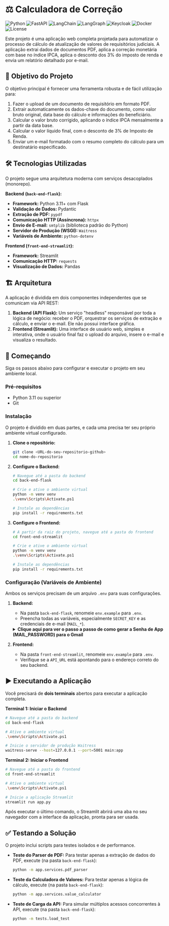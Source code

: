 # ⚖️ Calculadora de Correção
![Python](https://img.shields.io/badge/Python-3.11-blue.svg) ![FastAPI](https://img.shields.io/badge/FastAPI-0.116.1-green.svg) ![LangChain](https://img.shields.io/badge/LangChain-blue?logo=langchain) ![LangGraph](https://img.shields.io/badge/LangGraph-orange?logo=data:image/svg+xml;base64,PHN2ZyB4bWxucz0iaHR0cDovL3d3dy53My5vcmcvMjAwMC9zdmciIHdpZHRoPSIxZW0iIGhlaWdodD0iMWVtIiB2aWV3Qm94PSIwIDAgMjQgMjQiPjxwYXRoIGZpbGw9IiNmZmYiIGQ9Ik00IDdoMnYxMEg0em0zIDBoMnYxMEg3em0zIDBoMnYxMEgxMHptMyAwaDJ2MTBIMTN6bTggMi42OThsLTIuNzk4IDIuNzk3bC0xLjQxNC0xLjQxNEwxOC4xNzIgMTBMMTYuNTggOC40MTNsMS40MTQtMS40MTRaTTIgN2gxNHYxMEgyek0xIDV2MTRoMTZWNWEyIDIgMCAwIDAtMi0ySDNBMiAyIDAgMCAwIDEgNSIvPjwvc3ZnPg==) ![Keycloak](https://img.shields.io/badge/Keycloak-2F81B7.svg?logo=keycloak) ![Docker](https://img.shields.io/badge/Docker-Ready-blue?logo=docker) ![License](https://img.shields.io/badge/License-All%20Rights%20Reserved-red.svg)

Este projeto é uma aplicação web completa projetada para automatizar o processo de cálculo de atualização de valores de requisitórios judiciais. A aplicação extrai dados de documentos PDF, aplica a correção monetária com base no índice IPCA, aplica o desconto dos 3% do imposto de renda e envia um relatório detalhado por e-mail.

## 🎯 Objetivo do Projeto

O objetivo principal é fornecer uma ferramenta robusta e de fácil utilização para:
1.  Fazer o upload de um documento de requisitório em formato PDF.
2.  Extrair automaticamente os dados-chave do documento, como valor bruto original, data base do cálculo e informações do beneficiário.
3.  Calcular o valor bruto corrigido, aplicando o índice IPCA mensalmente a partir da data base.
4.  Calcular o valor líquido final, com o desconto de 3% de Imposto de Renda.
5.  Enviar um e-mail formatado com o resumo completo do cálculo para um destinatário especificado.

## 🛠️ Tecnologias Utilizadas

O projeto segue uma arquitetura moderna com serviços desacoplados (monorepo).

**Backend (`back-end-flask`):**
* **Framework:** Python 3.11+ com Flask
* **Validação de Dados:** Pydantic
* **Extração de PDF:** `pypdf`
* **Comunicação HTTP (Assíncrona):** `httpx`
* **Envio de E-mail:** `smtplib` (biblioteca padrão do Python)
* **Servidor de Produção (WSGI):** `Waitress`
* **Variáveis de Ambiente:** `python-dotenv`

**Frontend (`front-end-streamlit`):**
* **Framework:** Streamlit
* **Comunicação HTTP:** `requests`
* **Visualização de Dados:** Pandas

## 🏗️ Arquitetura

A aplicação é dividida em dois componentes independentes que se comunicam via API REST:

1.  **Backend (API Flask):** Um serviço "headless" responsável por toda a lógica de negócio: receber o PDF, orquestrar os serviços de extração e cálculo, e enviar o e-mail. Ele não possui interface gráfica.
2.  **Frontend (Streamlit):** Uma interface de usuário web, simples e interativa, onde o usuário final faz o upload do arquivo, insere o e-mail e visualiza o resultado.

## 🚀 Começando

Siga os passos abaixo para configurar e executar o projeto em seu ambiente local.

### Pré-requisitos

* Python 3.11 ou superior
* Git

### Instalação

O projeto é dividido em duas partes, e cada uma precisa ter seu próprio ambiente virtual configurado.

1.  **Clone o repositório:**
    ```bash
    git clone <URL-do-seu-repositorio-github>
    cd nome-do-repositorio
    ```

2.  **Configure o Backend:**
    ```bash
    # Navegue até a pasta do backend
    cd back-end-flask

    # Crie e ative o ambiente virtual
    python -m venv venv
    .\venv\Scripts\Activate.ps1

    # Instale as dependências
    pip install -r requirements.txt
    ```

3.  **Configure o Frontend:**
    ```bash
    # A partir da raiz do projeto, navegue até a pasta do frontend
    cd front-end-streamlit

    # Crie e ative o ambiente virtual
    python -m venv venv
    .\venv\Scripts\Activate.ps1

    # Instale as dependências
    pip install -r requirements.txt
    ```

### Configuração (Variáveis de Ambiente)

Ambos os serviços precisam de um arquivo `.env` para suas configurações.

1.  **Backend:**
    * Na pasta `back-end-flask`, renomeie `env.example` para `.env`.
    * Preencha todas as variáveis, especialmente `SECRET_KEY` e as credenciais de e-mail (`MAIL_*`).

    <details>
    <summary><strong>Clique aqui para ver o passo a passo de como gerar a Senha de App (MAIL_PASSWORD) para o Gmail</strong></summary>

    1.  **Pré-requisito:** Certifique-se de que a **Verificação em Duas Etapas** esteja ativada na sua Conta Google. Você pode ativá-la na aba "Segurança" da sua conta.
    2.  Acesse a página de **[Senhas de app](https://myaccount.google.com/apppasswords)** da sua Conta Google. (Pode ser necessário fazer login novamente).
    3.  Na tela "Senhas de app", em "Selecionar app", escolha a opção **"Outro (*nome personalizado*)**".
    4.  Digite um nome para a sua senha, como `API Flask Calculadora`, e clique em **GERAR**.
    5.  O Google irá exibir uma caixa amarela com a sua senha de **16 letras**, sem espaços (ex: `ilqrginkqekwmoyf`).
    6.  **Copie esta senha de 16 letras**. É ela que você deve colar no seu arquivo `.env` na variável `MAIL_PASSWORD`.
    7.  **Atenção:** Guarde esta senha, pois o Google só a exibe uma vez. Após fechar a janela, você não poderá vê-la novamente e terá que gerar uma nova.

    </details>

2.  **Frontend:**
    * Na pasta `front-end-streamlit`, renomeie `env.example` para `.env`.
    * Verifique se a `API_URL` está apontando para o endereço correto do seu backend.

## ▶️ Executando a Aplicação

Você precisará de **dois terminais** abertos para executar a aplicação completa.

**Terminal 1: Iniciar o Backend**
```bash
# Navegue até a pasta do backend
cd back-end-flask

# Ative o ambiente virtual
.\venv\Scripts\Activate.ps1

# Inicie o servidor de produção Waitress
waitress-serve --host=127.0.0.1 --port=5001 main:app
```

**Terminal 2: Iniciar o Frontend**
```bash
# Navegue até a pasta do frontend
cd front-end-streamlit

# Ative o ambiente virtual
.\venv\Scripts\Activate.ps1

# Inicie a aplicação Streamlit
streamlit run app.py
```
Após executar o último comando, o Streamlit abrirá uma aba no seu navegador com a interface da aplicação, pronta para ser usada.

## ✅ Testando a Solução

O projeto inclui scripts para testes isolados e de performance.

* **Teste do Parser de PDF:**
    Para testar apenas a extração de dados do PDF, execute (na pasta `back-end-flask`):
    ```bash
    python -m app.services.pdf_parser
    ```

* **Teste da Calculadora de Valores:**
    Para testar apenas a lógica de cálculo, execute (na pasta `back-end-flask`):
    ```bash
    python -m app.services.value_calculator
    ```

* **Teste de Carga da API:**
    Para simular múltiplos acessos concorrentes à API, execute (na pasta `back-end-flask`):
    ```bash
    python -m tests.load_test

    ```

